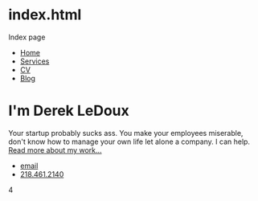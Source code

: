 # index.html
Index page


<!DOCTYPE html>
<html>
	<head>
		<title>Derek LeDoux Consulting Services</title>
		<!-- link to main stylesheet -->
		<link rel="stylesheet" type="text/css" href="/css/main.css">
	</head>
	<body>
		<nav>
    		<ul>
        		<li><a href="/">Home</a></li>
	        	<li><a href="/about">Services</a></li>
        		<li><a href="/cv">CV</a></li>
        		<li><a href="/blog">Blog</a></li>
    		</ul>
		</nav>
		<div class="container">
    		<div class="intro">
        		<h1>I'm Derek LeDoux</h1>
				<p> Your startup probably sucks ass. You make your employees miserable, don't know how to manage your own life let alone a company. I can help. <a href="/about">Read more about my work...</a></p>
    		</div><!-- /.intro -->
		</div><!-- /.container -->
		<footer>
    		<ul>
        		<li><a href="mailto:derekrledoux@gmail.com">email</a></li>
            		<li><a href="tel:+12184612140">218.461.2140</a></li>
			</ul>
		</footer>
	</body>
</html>
4
